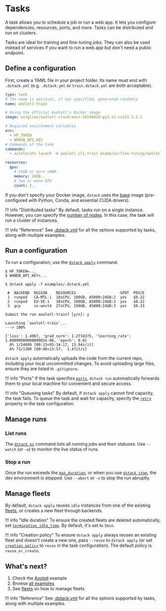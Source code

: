 # Tasks

A task allows you to schedule a job or run a web app. It lets you configure dependencies, resources, ports, and more.
Tasks can be distributed and run on clusters.

Tasks are ideal for training and fine-tuning jobs. They can also be used instead of services if you want to run a web
app but don't need a public endpoint.

## Define a configuration

First, create a YAML file in your project folder. Its name must end with `.dstack.yml` (e.g. `.dstack.yml` or `train.dstack.yml`
are both acceptable).

[//]: # (TODO: Make tabs - single machine & distributed tasks & web app)

<div editor-title="examples/fine-tuning/axolotl/train.dstack.yml"> 

```yaml
type: task
# The name is optional, if not specified, generated randomly
name: axolotl-train

# Using the official Axolotl's Docker image
image: winglian/axolotl-cloud:main-20240429-py3.11-cu121-2.2.1

# Required environment variables
env:
  - HF_TOKEN
  - WANDB_API_KEY
# Commands of the task
commands:
  - accelerate launch -m axolotl.cli.train examples/fine-tuning/axolotl/config.yaml

resources:
  gpu:
    # 24GB or more vRAM
    memory: 24GB..
    # Two or more GPU
    count: 2..
```

</div>

If you don't specify your Docker image, `dstack` uses the [base](https://hub.docker.com/r/dstackai/base/tags) image
(pre-configured with Python, Conda, and essential CUDA drivers).

!!! info "Distributed tasks"
    By default, tasks run on a single instance. However, you can specify
    the [number of nodes](reference/dstack.yml/task.md#distributed-tasks).
    In this case, the task will run a cluster of instances.

!!! info "Reference"
    See [.dstack.yml](reference/dstack.yml/task.md) for all the options supported by
    tasks, along with multiple examples.

## Run a configuration

To run a configuration, use the [`dstack apply`](reference/cli/index.md#dstack-apply) command.

<div class="termy">

```shell
$ HF_TOKEN=...
$ WANDB_API_KEY=...

$ dstack apply -f examples/.dstack.yml

 #  BACKEND  REGION    RESOURCES                    SPOT  PRICE
 1  runpod   CA-MTL-1  18xCPU, 100GB, A5000:24GB:2  yes   $0.22
 2  runpod   EU-SE-1   18xCPU, 100GB, A5000:24GB:2  yes   $0.22
 3  gcp      us-west4  27xCPU, 150GB, A5000:24GB:3  yes   $0.33

Submit the run axolotl-train? [y/n]: y

Launching `axolotl-train`...
---> 100%

{'loss': 1.4967, 'grad_norm': 1.2734375, 'learning_rate': 1.0000000000000002e-06, 'epoch': 0.0}
  0% 1/24680 [00:13<95:34:17, 13.94s/it]
  6% 73/1300 [00:48<13:57,  1.47it/s]
```

</div>

`dstack apply` automatically uploads the code from the current repo, including your local uncommitted changes.
To avoid uploading large files, ensure they are listed in `.gitignore`.

!!! info "Ports"
    If the task specifies [`ports`](reference/dstack.yml/task.md#_ports), `dstack run` automatically forwards them to your
    local machine for convenient and secure access.

!!! info "Queueing tasks"
    By default, if `dstack apply` cannot find capacity, the task fails. 
    To queue the task and wait for capacity, specify the [`retry`](reference/dstack.yml/task.md#queueing-tasks) 
    property in the task configuration.

## Manage runs

### List runs

The [`dstack ps`](reference/cli/index.md#dstack-ps)  command lists all running jobs and their statuses. 
Use `--watch` (or `-w`) to monitor the live status of runs.

### Stop a run

Once the run exceeds the [`max_duration`](reference/dstack.yml/task.md#max_duration), or when you use [`dstack stop`](reference/cli/index.md#dstack-stop), 
the dev environment is stopped. Use `--abort` or `-x` to stop the run abruptly. 

[//]: # (TODO: Mention `dstack logs` and `dstack logs -d`)

## Manage fleets

By default, `dstack apply` reuses `idle` instances from one of the existing [fleets](concepts/fleets.md), 
or creates a new fleet through backends.

!!! info "Idle duration"
    To ensure the created fleets are deleted automatically, set
    [`termination_idle_time`](reference/dstack.yml/fleet.md#termination_idle_time).
    By default, it's set to `5min`.

!!! info "Creation policy"
    To ensure `dstack apply` always reuses an existing fleet and doesn't create a new one,
    pass `--reuse` to `dstack apply` (or set [`creation_policy`](reference/dstack.yml/task.md#creation_policy) to `reuse` in the task configuration).
    The default policy is `reuse_or_create`.

## What's next?

1. Check the [Axolotl](/docs/examples/fine-tuning/axolotl) example
2. Browse [all examples](/examples)
3. See [fleets](concepts/fleets.md) on how to manage fleets

!!! info "Reference"
    See [.dstack.yml](reference/dstack.yml/task.md) for all the options supported by
    tasks, along with multiple examples.
